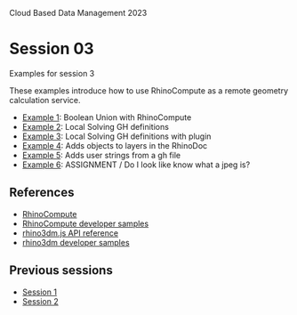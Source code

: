 Cloud Based Data Management 2023 
# Session 03

Examples for session 3

These examples introduce how to use RhinoCompute as a remote geometry calculation service.

- [Example 1](example1): Boolean Union with RhinoCompute
- [Example 2](example2): Local Solving GH definitions
- [Example 3](example3): Local Solving GH definitions with plugin
- [Example 4](example4): Adds objects to layers in the RhinoDoc
- [Example 5](example5): Adds user strings from a gh file
- [Example 6](example6): ASSIGNMENT / Do I look like know what a jpeg is?





## References

- [RhinoCompute](https://developer.rhino3d.com/guides/#compute)
- [RhinoCompute developer samples](https://github.com/mcneel/rhino-developer-samples/tree/7/compute)
- [rhino3dm.js API reference](https://mcneel.github.io/rhino3dm/javascript/api/index.html)
- [rhino3dm developer samples](https://github.com/mcneel/rhino-developer-samples/tree/7/rhino3dm)

## Previous sessions

- [Session 1](https://github.com/iaac-macad/bimsc23-datamgmt-session01) 
- [Session 2](https://github.com/iaac-macad/bimsc23-datamgmt-session02)
